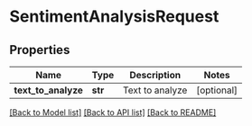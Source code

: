 # SentimentAnalysisRequest

## Properties
Name | Type | Description | Notes
------------ | ------------- | ------------- | -------------
**text_to_analyze** | **str** | Text to analyze | [optional] 

[[Back to Model list]](../README.md#documentation-for-models) [[Back to API list]](../README.md#documentation-for-api-endpoints) [[Back to README]](../README.md)


